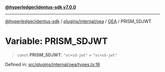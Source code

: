 [**@hyperledger/identus-sdk v7.0.0**](../../../../../../README.md)

***

[@hyperledger/identus-sdk](../../../../../../README.md) / [plugins/internal/oea](../../../README.md) / [OEA](../README.md) / PRISM\_SDJWT

# Variable: PRISM\_SDJWT

> `const` **PRISM\_SDJWT**: `"vc+sd-jwt"` = `"vc+sd-jwt"`

Defined in: [src/plugins/internal/oea/types.ts:16](https://github.com/hyperledger/identus-edge-agent-sdk-ts/blob/96423ee84b124a31ce63036d9d623d1cb73a13c2/src/plugins/internal/oea/types.ts#L16)
